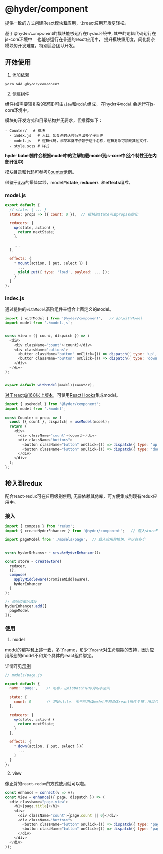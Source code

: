 # @hyder/component

提供一致的方式创建React模块和应用，让react应用开发更轻松。

基于@hyder/component的模块能够运行在hyder环境中, 其中的逻辑代码运行在js-core环境中， 也能够运行在普通的react应用中， 提升模块重用度，简化复杂模块的开发难度，特别适合团队开发。


## 开始使用


1. 添加依赖

```
yarn add @hyder/component
```

2. 创建组件

组件(如需要较复杂的逻辑)可由`View`和`Model`组成， 在hyder中`model` 会运行在js-core环境中。 

模块的开发方式和目录结构并无要求，但推荐如下：

```
- Counter/   # 模块
  - index.js   # 入口，如复杂的话可衍生出多个子组件
  - model.js   # 逻辑代码，框架本身不依赖于这个名称，逻辑复杂可加载其他文件。
  - style.scss # 样式
```

**hyder babel插件会根据model中的注解加载model到js-core中(这个特性还在内部开发中)**

模块目录和代码可参考[Counter示例](../examples/src/components/Counter)。


借鉴于[dva](https://dvajs.com/)的最佳实践，model由**state**, **reducers**, 和**effects**组成。


### model.js

```js
export default {
  // state: { ... }
  state: props => ({ count: 0 }),  // 模块的state可由props初始化

  reducers: {
    up(state, action) {
      return nextState;
    },

    ...
  },

  effects: {
    * mount(action, { put, select }) {
      ...
      yield put({ type: 'load', payload: ... });
    }
  }
};
```

### index.js


通过提供的`withModel`高阶组件来组合上面定义的model。


```js
import { withModel } from '@hyder/component';   // 引入withModel
import model from './model.js';


const View = ({ count, dispatch }) => (
  <div>
    <div className="count">{count}</div>
    <div className="buttons">
      <button className="button" onClick={() => dispatch({ type: 'up', step: 3 })}>Up</button>
      <button className="button" onClick={() => dispatch({ type: 'down', step: 4 })}>Down</button>
    </div>
  </div>
);


export default withModel(model)(Counter);
```

对于react@16.8以上版本，可使用[React Hooks](https://reactjs.org/docs/hooks-intro.html)集成model。


```js
import { useModel } from '@hyder/component';
import model from './model';

const Counter = props => {
  const [{ count }, dispatch] = useModel(model);
  return (
    <div>
      <div className="count">{count}</div>
      <div className="buttons">
        <button className="button" onClick={() => dispatch({ type: 'up', step: 3 })}>Up</button>
        <button className="button" onClick={() => dispatch({ type: 'down', step: 4 })}>Down</button>
      </div>
    </div>
  );
};
```

## 接入到redux

配合react-redux可在应用级别使用, 无需依赖其他库，可方便集成到现有redux应用中。


### 接入

```js
import { compose } from 'redux';
import { createHyderEnhancer } from '@hyder/component';   // 载入storeEnhancer

import pageModel from './models/page';  // 载入应用的模块，可以有多个


const hyderEnhancer = createHyderEnhancer();

const store = createStore(
  reducer,
  {},
  compose(
    applyMiddleware(promiseMiddleware),
    hyderEnhancer
  )
);

// 添加应用的模块
hyderEnhancer.add([
  pageModel
]);

```

###  使用


1. model

model的编写和上述一致，多了name，和少了`mount`对生命周期的支持，因为应用级别的model不和某个具体的react组件绑定。

详情可见[示例](../examples/src/index.js)


```js
// models/page.js

export default {
  name: 'page',    // 名称，在dispatch中作为名字空间

  state: {
    count: 0       // 初始state, 由于应用级model不和具体react组件关键，所以只是个普通对象
  },

  reducers: {
    up(state, action) {
      return nextState;
    }
  },

  effects: {
    * down(action, { put, select }){
      ...
    }
  }
};
```

2. view

像正常的`react-redux`的方式使用就可以啦。

```js
const enhance = connect(v => v);
const View = enhance(({ page, dispatch }) => (
  <div className="page-view">
    <h1>{page.title}</h1>
    <div>
      <div className="count">{page.count || 0}</div>
      <div className="buttons">
        <button className="button" onClick={() => dispatch({ type: 'page/up', step: 3 })}>Up</button>
        <button className="button" onClick={() => dispatch({ type: 'page/down', step: 4 })}>Down</button>
      </div>
    </div>
  </div>
));
```
